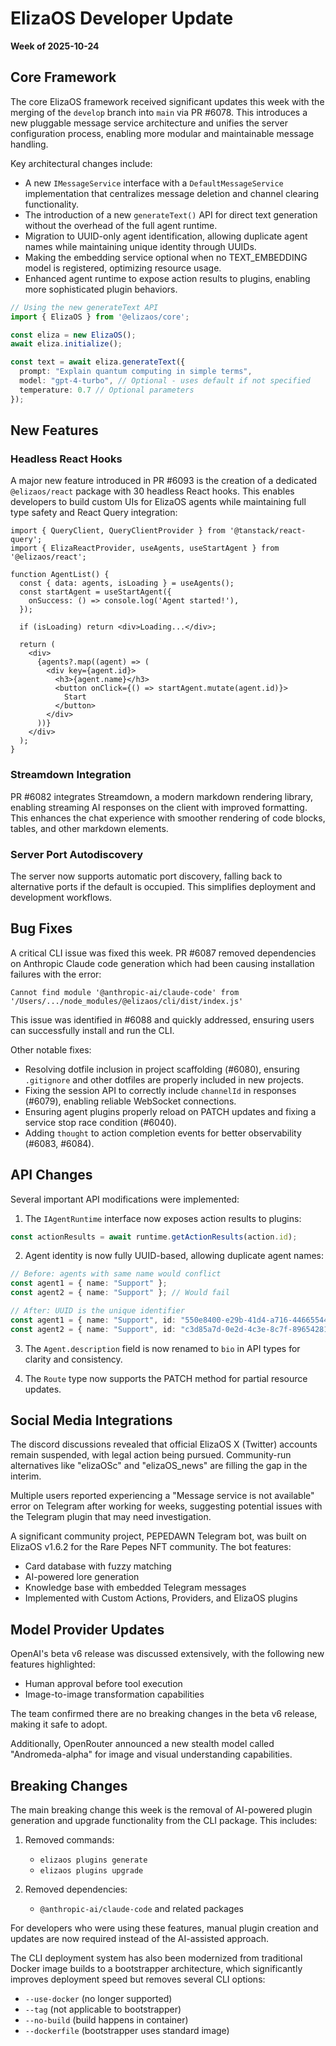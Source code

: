 # ElizaOS Developer Update
**Week of 2025-10-24**

## Core Framework

The core ElizaOS framework received significant updates this week with the merging of the `develop` branch into `main` via PR #6078. This introduces a new pluggable message service architecture and unifies the server configuration process, enabling more modular and maintainable message handling. 

Key architectural changes include:
- A new `IMessageService` interface with a `DefaultMessageService` implementation that centralizes message deletion and channel clearing functionality.
- The introduction of a new `generateText()` API for direct text generation without the overhead of the full agent runtime.
- Migration to UUID-only agent identification, allowing duplicate agent names while maintaining unique identity through UUIDs.
- Making the embedding service optional when no TEXT_EMBEDDING model is registered, optimizing resource usage.
- Enhanced agent runtime to expose action results to plugins, enabling more sophisticated plugin behaviors.

```typescript
// Using the new generateText API
import { ElizaOS } from '@elizaos/core';

const eliza = new ElizaOS();
await eliza.initialize();

const text = await eliza.generateText({
  prompt: "Explain quantum computing in simple terms",
  model: "gpt-4-turbo", // Optional - uses default if not specified
  temperature: 0.7 // Optional parameters
});
```

## New Features

### Headless React Hooks
A major new feature introduced in PR #6093 is the creation of a dedicated `@elizaos/react` package with 30 headless React hooks. This enables developers to build custom UIs for ElizaOS agents while maintaining full type safety and React Query integration:

```tsx
import { QueryClient, QueryClientProvider } from '@tanstack/react-query';
import { ElizaReactProvider, useAgents, useStartAgent } from '@elizaos/react';

function AgentList() {
  const { data: agents, isLoading } = useAgents();
  const startAgent = useStartAgent({
    onSuccess: () => console.log('Agent started!'),
  });

  if (isLoading) return <div>Loading...</div>;

  return (
    <div>
      {agents?.map((agent) => (
        <div key={agent.id}>
          <h3>{agent.name}</h3>
          <button onClick={() => startAgent.mutate(agent.id)}>
            Start
          </button>
        </div>
      ))}
    </div>
  );
}
```

### Streamdown Integration
PR #6082 integrates Streamdown, a modern markdown rendering library, enabling streaming AI responses on the client with improved formatting. This enhances the chat experience with smoother rendering of code blocks, tables, and other markdown elements.

### Server Port Autodiscovery
The server now supports automatic port discovery, falling back to alternative ports if the default is occupied. This simplifies deployment and development workflows.

## Bug Fixes

A critical CLI issue was fixed this week. PR #6087 removed dependencies on Anthropic Claude code generation which had been causing installation failures with the error:

```
Cannot find module '@anthropic-ai/claude-code' from '/Users/.../node_modules/@elizaos/cli/dist/index.js'
```

This issue was identified in #6088 and quickly addressed, ensuring users can successfully install and run the CLI.

Other notable fixes:
- Resolving dotfile inclusion in project scaffolding (#6080), ensuring `.gitignore` and other dotfiles are properly included in new projects.
- Fixing the session API to correctly include `channelId` in responses (#6079), enabling reliable WebSocket connections.
- Ensuring agent plugins properly reload on PATCH updates and fixing a service stop race condition (#6040).
- Adding `thought` to action completion events for better observability (#6083, #6084).

## API Changes

Several important API modifications were implemented:

1. The `IAgentRuntime` interface now exposes action results to plugins:

```typescript
const actionResults = await runtime.getActionResults(action.id);
```

2. Agent identity is now fully UUID-based, allowing duplicate agent names:

```typescript
// Before: agents with same name would conflict
const agent1 = { name: "Support" };
const agent2 = { name: "Support" }; // Would fail

// After: UUID is the unique identifier
const agent1 = { name: "Support", id: "550e8400-e29b-41d4-a716-446655440000" };
const agent2 = { name: "Support", id: "c3d85a7d-0e2d-4c3e-8c7f-896542819e11" }; // Works fine
```

3. The `Agent.description` field is now renamed to `bio` in API types for clarity and consistency.

4. The `Route` type now supports the PATCH method for partial resource updates.

## Social Media Integrations

The discord discussions revealed that official ElizaOS X (Twitter) accounts remain suspended, with legal action being pursued. Community-run alternatives like "elizaOSc" and "elizaOS_news" are filling the gap in the interim.

Multiple users reported experiencing a "Message service is not available" error on Telegram after working for weeks, suggesting potential issues with the Telegram plugin that may need investigation.

A significant community project, PEPEDAWN Telegram bot, was built on ElizaOS v1.6.2 for the Rare Pepes NFT community. The bot features:
- Card database with fuzzy matching
- AI-powered lore generation
- Knowledge base with embedded Telegram messages
- Implemented with Custom Actions, Providers, and ElizaOS plugins

## Model Provider Updates

OpenAI's beta v6 release was discussed extensively, with the following new features highlighted:
- Human approval before tool execution
- Image-to-image transformation capabilities

The team confirmed there are no breaking changes in the beta v6 release, making it safe to adopt.

Additionally, OpenRouter announced a new stealth model called "Andromeda-alpha" for image and visual understanding capabilities.

## Breaking Changes

The main breaking change this week is the removal of AI-powered plugin generation and upgrade functionality from the CLI package. This includes:

1. Removed commands:
   - `elizaos plugins generate`
   - `elizaos plugins upgrade`

2. Removed dependencies:
   - `@anthropic-ai/claude-code` and related packages

For developers who were using these features, manual plugin creation and updates are now required instead of the AI-assisted approach.

The CLI deployment system has also been modernized from traditional Docker image builds to a bootstrapper architecture, which significantly improves deployment speed but removes several CLI options:
- `--use-docker` (no longer supported)
- `--tag` (not applicable to bootstrapper)
- `--no-build` (build happens in container)
- `--dockerfile` (bootstrapper uses standard image)